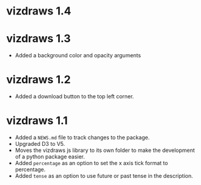 # vizdraws 1.4

# vizdraws 1.3

* Added a background color and opacity arguments

# vizdraws 1.2

* Added a download button to the top left corner.

# vizdraws 1.1

* Added a `NEWS.md` file to track changes to the package.
* Upgraded D3 to V5.
* Moves the vizdraws js library to its own folder to make the development of a python package easier.
* Added `percentage` as an option to set the x axis tick format to percentage.
* Added `tense` as an option to use future or past tense in the description.
